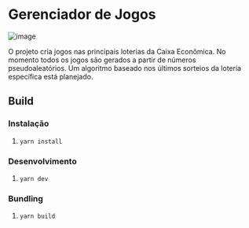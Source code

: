 # Gerenciador de Jogos

![image](https://user-images.githubusercontent.com/46321360/220243954-d2a80c82-883c-4f2b-96f9-49cdaa23d181.png)

O projeto cria jogos nas principais loterias da Caixa Econômica.
No momento todos os jogos são gerados a partir de números pseudoaleatórios. Um algoritmo baseado nos últimos sorteios da loteria específica está planejado.

## Build

### Instalação
1. `yarn install`

### Desenvolvimento
1. `yarn dev`

### Bundling
1. `yarn build`
